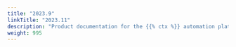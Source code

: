 ```yaml
---
title: "2023.9"
linkTitle: "2023.11"
description: "Product documentation for the {{% ctx %}} automation platform, including guides, tutorials and reference documentation."
weight: 995
---
```

